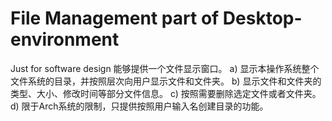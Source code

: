 # File Management part of Desktop-environment
Just for software design
能够提供一个文件显示窗口。
  a)	显示本操作系统整个文件系统的目录，并按照层次向用户显示文件和文件夹。
  b)	显示文件和文件夹的类型、大小、修改时间等部分文件信息。
  c)	按照需要删除选定文件或者文件夹。
  d)	限于Arch系统的限制，只提供按照用户输入名创建目录的功能。
